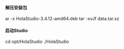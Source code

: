 #### 解压安装包  
ar -x HolaStudio-3.4.12-amd64.deb
tar -xvJf data.tar.xz

#### 启动Studio  
cd opt/HolaStudio
./HolaStudio
